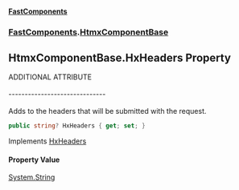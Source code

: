 #### [FastComponents](FastComponents.md 'FastComponents')
### [FastComponents](FastComponents.md 'FastComponents').[HtmxComponentBase](FastComponents.HtmxComponentBase.md 'FastComponents.HtmxComponentBase')

## HtmxComponentBase.HxHeaders Property

ADDITIONAL ATTRIBUTE<br/>  
------------------------------<br/>  
Adds to the headers that will be submitted with the request.

```csharp
public string? HxHeaders { get; set; }
```

Implements [HxHeaders](FastComponents.IHxAdditionalAttributes.HxHeaders.md 'FastComponents.IHxAdditionalAttributes.HxHeaders')

#### Property Value
[System.String](https://docs.microsoft.com/en-us/dotnet/api/System.String 'System.String')